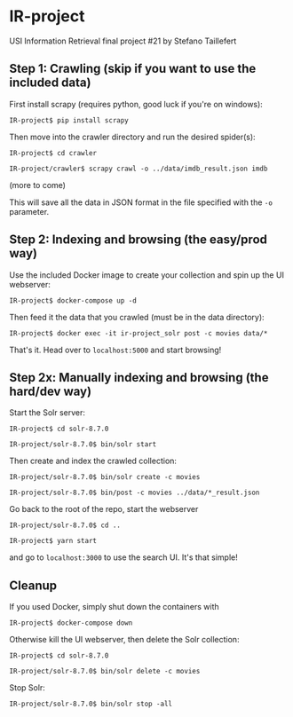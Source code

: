 # IR-project
USI Information Retrieval final project #21 by Stefano Taillefert

## Step 1: Crawling (skip if you want to use the included data)
First install scrapy (requires python, good luck if you're on windows):

```console
IR-project$ pip install scrapy
```

Then move into the crawler directory and run the desired spider(s):

```console
IR-project$ cd crawler
```

```console
IR-project/crawler$ scrapy crawl -o ../data/imdb_result.json imdb
```

(more to come)

This will save all the data in JSON format in the file specified with the `-o` parameter.


## Step 2: Indexing and browsing (the easy/prod way)

Use the included Docker image to create your collection and spin up the UI webserver:

```console
IR-project$ docker-compose up -d
```

Then feed it the data that you crawled (must be in the data directory):

```console
IR-project$ docker exec -it ir-project_solr post -c movies data/*
```

That's it. Head over to `localhost:5000` and start browsing!


## Step 2x: Manually indexing and browsing (the hard/dev way)

Start the Solr server:

```console
IR-project$ cd solr-8.7.0
```

```console
IR-project/solr-8.7.0$ bin/solr start
```

Then create and index the crawled collection:

```console
IR-project/solr-8.7.0$ bin/solr create -c movies
```

```console
IR-project/solr-8.7.0$ bin/post -c movies ../data/*_result.json
```

Go back to the root of the repo, start the webserver

```console
IR-project/solr-8.7.0$ cd ..
```

```console
IR-project$ yarn start
```

and go to `localhost:3000` to use the search UI. It's that simple!


## Cleanup

If you used Docker, simply shut down the containers with

```console
IR-project$ docker-compose down
```

Otherwise kill the UI webserver, then delete the Solr collection:

```console
IR-project$ cd solr-8.7.0
```

```console
IR-project/solr-8.7.0$ bin/solr delete -c movies
```

Stop Solr:

```console
IR-project/solr-8.7.0$ bin/solr stop -all
```

